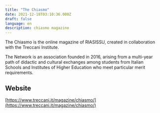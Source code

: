 ```yaml
---
title: "The Chiasmo"
date: 2021-12-18T03:10:36.000Z
draft: false
language: en
description: chiasmo magazine
---
```


The Chiasmo is the online magazine of RIASISSU, created in collaboration with the Treccani Institute.

The Network is an association founded in 2016, arising from a multi-year path of didactic and cultural exchanges among students from Italian Schools and Institutes of Higher Education who meet particular merit requirements.

## Website

[https://www.treccani.it/magazine/chiasmo/](https://www.treccani.it/magazine/chiasmo/)